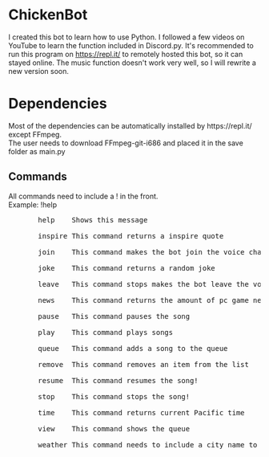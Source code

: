 # ChickenBot

I created this bot to learn how to use Python. I followed a few videos on YouTube to learn the function included in Discord.py. It's recommended to run this program on https://repl.it/ to remotely hosted this bot, so it can stayed online. The music function doesn't work very well, so I will rewrite a new version soon. 



<h1>Dependencies</h1>
<p>
  Most of the dependencies can be automatically installed by https://repl.it/ except FFmpeg. <br>
  The user needs to download FFmpeg-git-i686 and placed it in the save folder as main.py
</p>
<h2>Commands</h2>
<p>
  All commands need to include a ! in the front. <br>
  Example: !help <br>
    <pre>
      &nbsphelp    Shows this message <br>
      &nbspinspire This command returns a inspire quote <br>
      &nbspjoin    This command makes the bot join the voice channel <br>
      &nbspjoke    This command returns a random joke  <br>
      &nbspleave   This command stops makes the bot leave the voice channel <br>
      &nbspnews    This command returns the amount of pc game news user want <br>
      &nbsppause   This command pauses the song <br>
      &nbspplay    This command plays songs <br>
      &nbspqueue   This command adds a song to the queue <br>
      &nbspremove  This command removes an item from the list <br>
      &nbspresume  This command resumes the song! <br>
      &nbspstop    This command stops the song! <br>
      &nbsptime    This command returns current Pacific time  <br>
      &nbspview    This command shows the queue <br>
      &nbspweather This command needs to include a city name to return current weather <br>
    </pre>  

</p>

